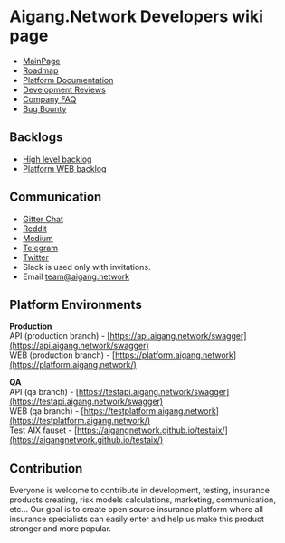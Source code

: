# Aigang.Network Developers wiki page  

- [MainPage](https://aigang.network)  
- [Roadmap](https://docs.google.com/document/d/1e6GJCN2W39nkqQQ3oZLCq0iX7LfqsGUcPjCt00YeQfg/edit?usp=sharing)  
- [Platform Documentation](http://aigang.readthedocs.io/en/latest/)  
- [Development Reviews](https://github.com/AigangNetwork/aigangnetwork.github.io/wiki)  
- [Company FAQ](FAQ.html)  
- [Bug Bounty](bugbounty.html)  
  
## Backlogs  

- [High level backlog](https://github.com/AigangNetwork/aigangnetwork.github.io/projects/1)  
- [Platform WEB backlog](https://github.com/AigangNetwork/aigang-platform-web/projects/1)  
  
## Communication

- [Gitter Chat](https://gitter.im/AigangNetwork/Lobby?utm_source=share-link&utm_medium=link&utm_campaign=share-link)  
- [Reddit](https://www.reddit.com/r/AigangNetwork/)
- [Medium](https://medium.com/aigang-network)  
- [Telegram](https://t.me/aigangnetwork)  
- [Twitter](https://twitter.com/aigangnetwork)  
- Slack is used only with invitations.  
- Email team@aigang.network  
  
## Platform Environments

**Production**  
API (production branch) - [https://api.aigang.network/swagger](https://api.aigang.network/swagger)  
WEB (production branch) - [https://platform.aigang.network](https://platform.aigang.network/)  

**QA**  
API (qa branch) - [https://testapi.aigang.network/swagger](https://testapi.aigang.network/swagger)  
WEB (qa branch) - [https://testplatform.aigang.network](https://testplatform.aigang.network/)  
Test AIX fauset - [https://aigangnetwork.github.io/testaix/](https://aigangnetwork.github.io/testaix/)

## Contribution

Everyone is welcome to contribute in development, testing, insurance products creating, risk models calculations, marketing, communication, etc... Our goal is to create open source insurance platform where all insurance specialists can easily enter and help us make this product stronger and more popular.  



 
